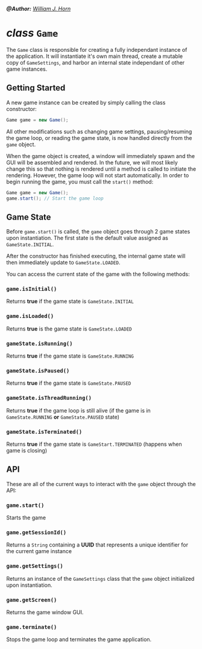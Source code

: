 _**@Author:** [William J. Horn](https://github.com/william-horn)_

# _class_ `Game`

The `Game` class is responsible for creating a fully independant instance of the application. It will instantiate it's own main thread, create a mutable copy of `GameSettings`, and harbor an internal state independant of other game instances.

## Getting Started

A new game instance can be created by simply calling the class constructor:

```java
Game game = new Game();
```

All other modifications such as changing game settings, pausing/resuming the game loop, or reading the game state, is now handled directly from the `game` object.

When the game object is created, a window will immediately spawn and the GUI will be assembled and rendered. In the future, we will most likely change this so that nothing is rendered until a method is called to initiate the rendering. However, the game loop will not start automatically. In order to begin running the game, you must call the `start()` method:

```java
Game game = new Game();
game.start(); // Start the game loop
```

## Game State

Before `game.start()` is called, the `game` object goes through 2 game states upon instantiation. The first state is the default value assigned as `GameState.INITIAL`.

After the constructor has finished executing, the internal game state will then immediately update to `GameState.LOADED`.

You can access the current state of the game with the following methods:

### `game.isInitial()`

Returns **true** if the game state is `GameState.INITIAL`

### `game.isLoaded()`

Returns **true** is the game state is `GameState.LOADED`

### `gameState.isRunning()`

Returns **true** if the game state is `GameState.RUNNING`

### `gameState.isPaused()`

Returns **true** if the game state is `GameState.PAUSED`

### `gameState.isThreadRunning()`

Returns **true** if the game loop is still alive (if the game is in `GameState.RUNNING` **or** `GameState.PAUSED` state)

### `gameState.isTerminated()`

Returns **true** if the game state is `GameStart.TERMINATED` (happens when game is closing)

## API

These are all of the current ways to interact with the `game` object through the API:

### `game.start()`

Starts the game

### `game.getSessionId()`

Returns a `String` containing a **UUID** that represents a unique identifier for the current game instance

### `game.getSettings()`

Returns an instance of the `GameSettings` class that the `game` object initialized upon instantiation.

### `game.getScreen()`

Returns the game window GUI.

### `game.terminate()`

Stops the game loop and terminates the game application.
